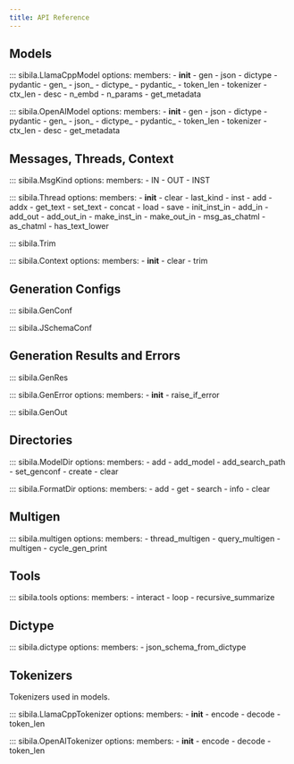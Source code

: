 ```yaml
---
title: API Reference
---
```


## Models
::: sibila.LlamaCppModel
    options:
        members:
            - __init__
            - gen
            - json
            - dictype
            - pydantic
            - gen_
            - json_
            - dictype_
            - pydantic_
            - token_len
            - tokenizer
            - ctx_len
            - desc
            - n_embd
            - n_params
            - get_metadata


::: sibila.OpenAIModel
    options:
        members:
            - __init__
            - gen
            - json
            - dictype
            - pydantic
            - gen_
            - json_
            - dictype_
            - pydantic_
            - token_len
            - tokenizer
            - ctx_len
            - desc
            - get_metadata





## Messages, Threads, Context
::: sibila.MsgKind
    options:
        members:
            - IN
            - OUT
            - INST

::: sibila.Thread
    options:
        members:
            - __init__
            - clear
            - last_kind
            - inst
            - add
            - addx
            - get_text
            - set_text
            - concat
            - load
            - save
            - init_inst_in
            - add_in
            - add_out
            - add_out_in
            - make_inst_in
            - make_out_in
            - msg_as_chatml
            - as_chatml
            - has_text_lower

::: sibila.Trim

::: sibila.Context
    options:
        members:
            - __init__
            - clear
            - trim


## Generation Configs
::: sibila.GenConf

::: sibila.JSchemaConf






## Generation Results and Errors
::: sibila.GenRes

::: sibila.GenError
    options:
        members:
            - __init__
            - raise_if_error

::: sibila.GenOut



## Directories
::: sibila.ModelDir
    options:
        members:
            - add
            - add_model
            - add_search_path
            - set_genconf
            - create
            - clear

::: sibila.FormatDir
    options:
        members:
            - add
            - get
            - search
            - info
            - clear


## Multigen
::: sibila.multigen
    options:
        members:
            - thread_multigen
            - query_multigen
            - multigen
            - cycle_gen_print


## Tools
::: sibila.tools
    options:
        members:
            - interact
            - loop
            - recursive_summarize


## Dictype
::: sibila.dictype
    options:
        members:
            - json_schema_from_dictype




## Tokenizers

Tokenizers used in models.

::: sibila.LlamaCppTokenizer
    options:
        members:
            - __init__
            - encode
            - decode
            - token_len

::: sibila.OpenAITokenizer
    options:
        members:
            - __init__
            - encode
            - decode
            - token_len



